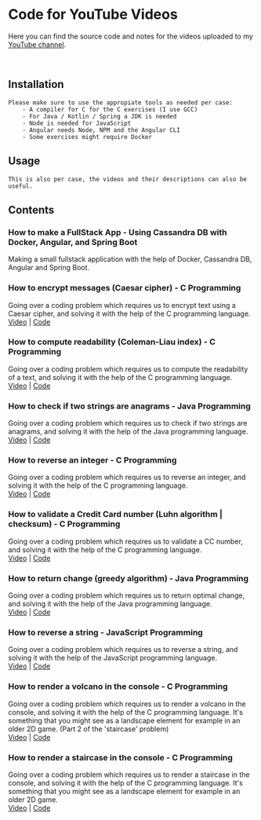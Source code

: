 # Code for YouTube Videos

Here you can find the source code and notes for the videos uploaded to my [YouTube channel](https://www.youtube.com/c/BogdanBudaca).

<br>

## Installation

```
Please make sure to use the appropiate tools as needed per case:
    - A compiler for C for the C exercises (I use GCC)
    - For Java / Kotlin / Spring a JDK is needed
    - Node is needed for JavaScript 
    - Angular needs Node, NPM and the Angular CLI
    - Some exercises might require Docker
```

## Usage

```
This is also per case, the videos and their descriptions can also be useful.
```

## Contents

### <b></b>

### <b>How to make a FullStack App - Using Cassandra DB with Docker, Angular, and Spring Boot</b>
Making a small fullstack application with the help of Docker, Cassandra DB, Angular and Spring Boot. <br>

### <b>How to encrypt messages (Caesar cipher) - C Programming</b>
Going over a coding problem which requires us to encrypt text using a Caesar cipher, and solving it with the help of the C programming language. <br>
[Video](https://youtu.be/jEK3J_Ezb_E) | [Code](https://github.com/BudacaB/yt/tree/master/caesar)

### <b>How to compute readability (Coleman-Liau index) - C Programming</b>
Going over a coding problem which requires us to compute the readability of a text, and solving it with the help of the C programming language. <br>
[Video](https://youtu.be/OZKHAy_06qM) | [Code](https://github.com/BudacaB/yt/tree/master/readability)

### <b>How to check if two strings are anagrams - Java Programming</b>
Going over a coding problem which requires us to check if two strings are anagrams, and solving it with the help of the Java programming language. <br>
[Video](https://youtu.be/jziGJtx0Two) | [Code](https://github.com/BudacaB/yt/tree/master/anagram)

### <b>How to reverse an integer - C Programming</b>
Going over a coding problem which requires us to reverse an integer, and solving it with the help of the C programming language. <br>
[Video](https://youtu.be/mQcN-sY6N2M) | [Code](https://github.com/BudacaB/yt/tree/master/reverseInt)

### <b>How to validate a Credit Card number (Luhn algorithm | checksum) - C Programming</b>
Going over a coding problem which requires us to validate a CC number, and solving it with the help of the C programming language. <br>
[Video](https://youtu.be/p_mO_jpihiw) | [Code](https://github.com/BudacaB/yt/tree/master/credit)

### <b>How to return change (greedy algorithm) - Java Programming</b>
Going over a coding problem which requires us to return optimal change, and solving it with the help of the Java programming language. <br>
[Video](https://youtu.be/l6noeFnnLec) | [Code](https://github.com/BudacaB/yt/tree/master/change)

### <b>How to reverse a string - JavaScript Programming</b>
Going over a coding problem which requires us to reverse a string, and solving it with the help of the JavaScript programming language. <br>
[Video](https://youtu.be/_SBiPgLDTPQ) | [Code](https://github.com/BudacaB/yt/tree/master/reverseString)

### <b>How to render a volcano in the console - C Programming</b>
Going over a coding problem which requires us to render a volcano in the console, and solving it with the help of the C programming language.
It's something that you might see as a landscape element for example in an older 2D game.
(Part 2 of the 'staircase' problem) <br>
[Video](https://youtu.be/kkP-dcWgMuQ) | [Code](https://github.com/BudacaB/yt/tree/master/volcano)

### <b>How to render a staircase in the console - C Programming</b>
Going over a coding problem which requires us to render a staircase in the console, and solving it with the help of the C programming language.
It's something that you might see as a landscape element for example in an older 2D game. <br>
[Video](https://youtu.be/Yg7_wJ6_AMs) | [Code](https://github.com/BudacaB/yt/tree/master/staircase)